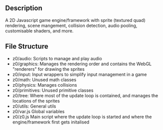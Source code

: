 ## Description

A 2D Javascript game engine/framework with sprite (textured quad) rendering, scene mangement, collision detection, audio pooling, customisable shaders, and more.

## File Structure

- z0/audio: Scripts to manage and play audio
- z0/graphics: Manages the rendering order and contains the WebGL "renderers" for drawing the sprites
- z0/input: Input wrappers to simplify input management in a game
- z0/math: Unused math classes
- z0/physics: Manages collisions 
- z0/primitives: Unused primitive classes
- z0/tree: Where most of the update loop is contained, and manages the locations of the sprites
- z0/utils: General utils
- z0/var.js Global variables
- z0/z0.js Main script where the update loop is started and where the engine/framework first gets initalised
